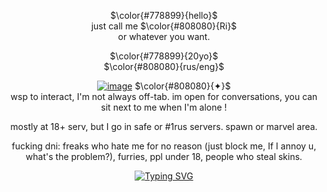 <div align="center">
  
  $\color{#778899}{hello}$<br />
  just call me $\color{#808080}{Ri}$<br /> or whatever you want.
  
  $\color{#778899}{20yo}$<br />
  $\color{#808080}{rus/eng}$<br />
  
<a href="https://ibb.co/GnX6Zhb"><img src="https://i.ibb.co/NtXv04H/image.png" alt="image" border="0"></a>
$\color{#808080}{✦}$<br />
wsp to interact, I'm not always off-tab.
im open for conversations, you can sit next to me when I'm alone !

mostly at 18+ serv, but I go in safe or #1rus  servers. spawn or marvel area. 

fucking dni: freaks who hate me for no reason (just block me, If I annoy u, what's the problem?), furries, ppl under 18, people who steal skins.
    
  [![Typing SVG](https://readme-typing-svg.demolab.com?font=Pixelify+Sans&duration=7000&pause=100&color=808080&width=435&lines=i+don't+bite!!;sign+my+atabook!;thank+you!:DD)](https://git.io/typing-svg)
